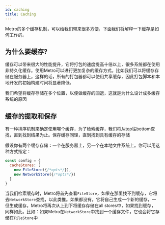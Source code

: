 ```yaml
---
id: caching
title: Caching
---
```


Metro的多个缓存机制，可以给我们带来很多方便，下面我们将解释一下缓存是如何工作的。

## 为什么要缓存?

缓存可以带来很大的性能提升，它将打包的速度提高十倍以上，很多系统都在使用非持久化缓存。使用Metro可以进行更加复杂的缓存方式。比如我们可以将缓存存储在服务器上，这样的话，所有的打包器都可以使用共享缓存，因此打包脚本和本地开发的初始构建时间将显著降低。

我们希望将缓存存储在多个位置，以便做缓存的回退，这就是为什么设计成多缓存系统的原因

## 缓存的提取和保存

有一种排序机制来确定使用哪个缓存，为了检索缓存，我们将从top往bottom查找，直到找到结果为止。保存缓存同理，直到找到具有缓存的存储

假设你有两个缓存存储：一个在服务器上，另一个在本地文件系统上。你可以用这种方式指定：

```js
const config = {
  cacheStores: [
    new FileStore({/*opts*/}),
    new NetworkStore({/*opts*/})
  ]
}
```
当我们检索缓存时，Metro将首先查看`FileStore`，如果在那里找不到缓存，它将去`NetworkStore`查找，以此类推。如果都没有，它将自己生成一个新的缓存，一但生成缓存，Metro将再次从上到下将缓存存储在all stores中，如果找到缓存，同样如此。比如：如果Metro在`NetworkStore`中找到一个缓存文件，它也会将它存储在`FileStore`中
